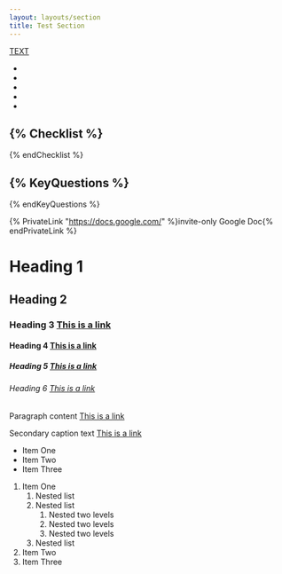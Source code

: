 ```yaml
---
layout: layouts/section
title: Test Section
---
```


<!-- TODO: ADD LINKS to the "" section -->
<!-- TODO: -->

<a href="LINK" target="_blank" rel="noopener noreferrer">TEXT</a>

<ul>
    <li></li>
    <li></li>
    <li></li>
    <li></li>
    <li></li>
</ul>

{% Checklist %}
- 
{% endChecklist %}

{% KeyQuestions %}
- 
{% endKeyQuestions %}

{% PrivateLink "https://docs.google.com/" %}invite-only Google Doc{% endPrivateLink %}

<h1>Heading 1</h1>
<h2>Heading 2</h2>
<h3>Heading 3 <a href="#">This is a link</a></h3>
<h4>Heading 4 <a href="#">This is a link</a></h4>
<h5>Heading 5 <a href="#">This is a link</a></h5>
<h6>Heading 6 <a href="#">This is a link</a></h6>
<p>Paragraph content <a href="#">This is a link</a></p>
<p class="subhead">Secondary caption text <a href="#">This is a link</a></p>
<ul>
    <li>Item One</li>
    <li>Item Two</li>
    <li>Item Three</li>
  </ul>
  <ol>
    <li>Item One
      <ol>
        <li>Nested list</li>
        <li>Nested list
          <ol>
            <li>Nested two levels</li>
            <li>Nested two levels</li>
            <li>Nested two levels</li>
          </ol>
        </li>
        <li>Nested list</li>
      </ol>
    </li>
    <li>Item Two</li>
    <li>Item Three</li>
  </ol>
